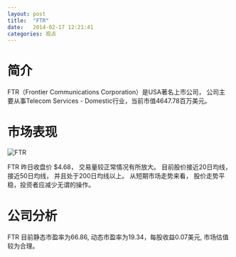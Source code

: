 ```yaml
---
layout: post
title:  "FTR"
date:   2014-02-17 12:21:41
categories: 观点
---
```


# 简介
FTR（Frontier Communications Corporation）是USA著名上市公司，
公司主要从事Telecom Services - Domestic行业，当前市值4647.78百万美元。

# 市场表现

![FTR](http://finviz.com/chart.ashx?t=FTR&ty=c&ta=1&p=d&s=l)

FTR 昨日收盘价 $4.68，
交易量较正常情况有所放大。
目前股价接近20日均线，
接近50日均线，
并且处于200日均线以上。
从短期市场走势来看，
股价走势平稳，投资者应减少无谓的操作。

# 公司分析
FTR 目前静态市盈率为66.86, 动态市盈率为19.34，每股收益0.07美元,
市场估值较为合理。
